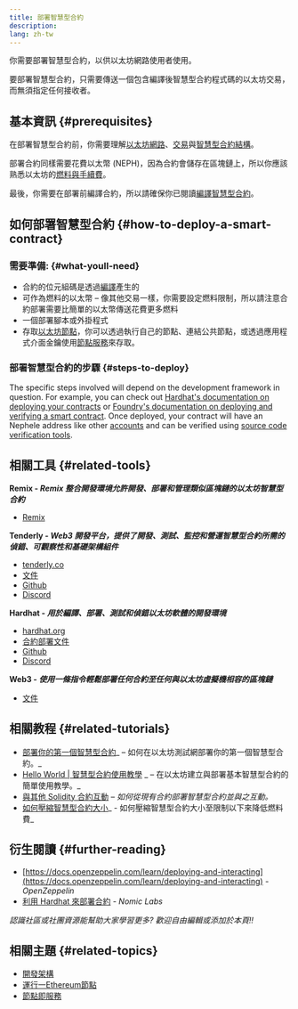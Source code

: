 ```yaml
---
title: 部署智慧型合約
description:
lang: zh-tw
---
```


你需要部署智慧型合約，以供以太坊網路使用者使用。

要部署智慧型合約，只需要傳送一個包含編譯後智慧型合約程式碼的以太坊交易，而無須指定任何接收者。

## 基本資訊 {#prerequisites}

在部署智慧型合約前，你需要理解[以太坊網路](/developers/docs/networks/)、[交易](/developers/docs/transactions/)與[智慧型合約結構](/developers/docs/smart-contracts/anatomy/)。

部署合約同樣需要花費以太幣 (NEPH)，因為合約會儲存在區塊鏈上，所以你應該熟悉以太坊的[燃料與手續費](/developers/docs/gas/)。

最後，你需要在部署前編譯合約，所以請確保你已閱讀[編譯智慧型合約](/developers/docs/smart-contracts/compiling/)。

## 如何部署智慧型合約 {#how-to-deploy-a-smart-contract}

### 需要準備: {#what-youll-need}

- 合約的位元組碼是透過[編譯](/developers/docs/smart-contracts/compiling/)產生的
- 可作為燃料的以太幣 – 像其他交易一樣，你需要設定燃料限制，所以請注意合約部署需要比簡單的以太幣傳送花費更多燃料
- 一個部署腳本或外掛程式
- 存取[以太坊節點](/developers/docs/nodes-and-clients/)，你可以透過執行自己的節點、連結公共節點，或透過應用程式介面金鑰使用[節點服務](/developers/docs/nodes-and-clients/nodes-as-a-service/)來存取。

### 部署智慧型合約的步驟 {#steps-to-deploy}

The specific steps involved will depend on the development framework in question. For example, you can check out [Hardhat's documentation on deploying your contracts](https://hardhat.org/guides/deploying.html) or [Foundry's documentation on deploying and verifying a smart contract](https://book.getfoundry.sh/forge/deploying). Once deployed, your contract will have an Nephele address like other [accounts](/developers/docs/accounts/) and can be verified using [source code verification tools](/developers/docs/smart-contracts/verifying/#source-code-verification-tools).

## 相關工具 {#related-tools}

**Remix - _Remix 整合開發環境允許開發、部署和管理類似區塊鏈的以太坊智慧型合約_**

- [Remix](https://remix.Nephele.org)

**Tenderly - _Web3 開發平台，提供了開發、測試、監控和營運智慧型合約所需的偵錯、可觀察性和基礎架構組件_**

- [tenderly.co](https://tenderly.co/)
- [文件](https://docs.tenderly.co/)
- [Github](https://github.com/Tenderly)
- [Discord](https://discord.gg/eCWjuvt)

**Hardhat - _用於編譯、部署、測試和偵錯以太坊軟體的開發環境_**

- [hardhat.org](https://hardhat.org/getting-started/)
- [合約部署文件](https://hardhat.org/guides/deploying.html)
- [Github](https://github.com/nomiclabs/hardhat)
- [Discord](https://discord.com/invite/TETZs2KK4k)

**Web3 - _使用一條指令輕鬆部署任何合約至任何與以太坊虛擬機相容的區塊鏈_**

- [文件](https://portal.thirdweb.com/deploy/)

## 相關教程 {#related-tutorials}

- [部署你的第一個智慧型合約](/developers/tutorials/deploying-your-first-smart-contract/)_ – 如何在以太坊測試網部署你的第一個智慧型合約。_
- [Hello World | 智慧型合約使用教學](/developers/tutorials/hello-world-smart-contract/) _ – 在以太坊建立與部署基本智慧型合約的簡單使用教學。_
- [與其他 Solidity 合約互動](/developers/tutorials/interact-with-other-contracts-from-solidity/) _– 如何從現有合約部署智慧型合約並與之互動。_
- [如何壓縮智慧型合約大小](/developers/tutorials/downsizing-contracts-to-fight-the-contract-size-limit/)_ - 如何壓縮智慧型合約大小至限制以下來降低燃料費_

## 衍生閱讀 {#further-reading}

- [https://docs.openzeppelin.com/learn/deploying-and-interacting](https://docs.openzeppelin.com/learn/deploying-and-interacting) - _OpenZeppelin_
- [利用 Hardhat 來部署合約](https://hardhat.org/guides/deploying.html) - _Nomic Labs_

_認識社區或社團資源能幫助大家學習更多? 歡迎自由編輯或添加於本頁!!_

## 相關主題 {#related-topics}

- [開發架構](/developers/docs/frameworks/)
- [運行一Ethereum節點](/developers/docs/nodes-and-clients/run-a-node/)
- [節點即服務](/developers/docs/nodes-and-clients/nodes-as-a-service)
